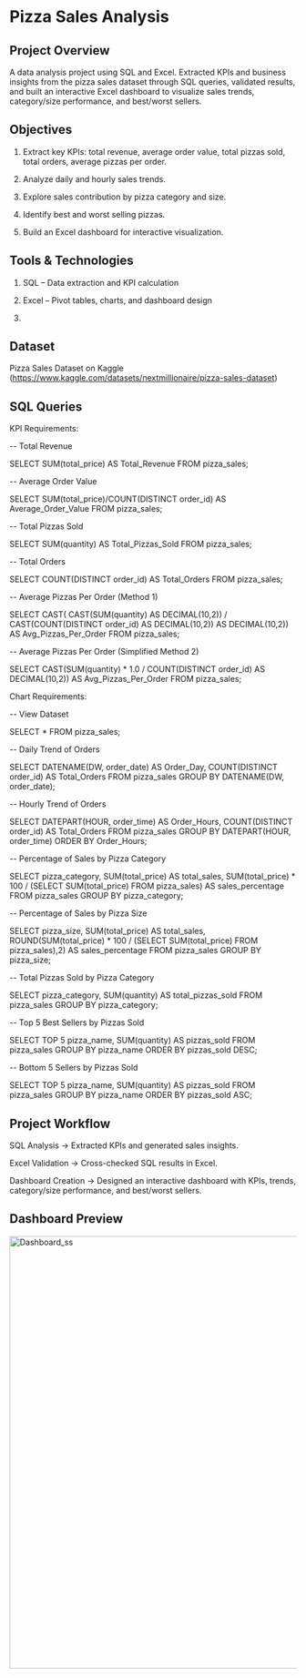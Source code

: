 # Pizza Sales Analysis

## Project Overview
A data analysis project using SQL and Excel. Extracted KPIs and business insights from the pizza sales dataset through SQL queries, validated results, and built an interactive Excel dashboard to visualize sales trends, category/size performance, and best/worst sellers.

## Objectives

1. Extract key KPIs: total revenue, average order value, total pizzas sold, total orders, average pizzas per order.

2. Analyze daily and hourly sales trends.

3. Explore sales contribution by pizza category and size.

4. Identify best and worst selling pizzas.

5. Build an Excel dashboard for interactive visualization.

## Tools & Technologies

1. SQL – Data extraction and KPI calculation

2. Excel – Pivot tables, charts, and dashboard design
3. 
## Dataset

Pizza Sales Dataset on Kaggle (https://www.kaggle.com/datasets/nextmillionaire/pizza-sales-dataset)

## SQL Queries
KPI Requirements:

-- Total Revenue

SELECT SUM(total_price) AS Total_Revenue 
FROM pizza_sales;

-- Average Order Value

SELECT SUM(total_price)/COUNT(DISTINCT order_id) AS Average_Order_Value 
FROM pizza_sales;

-- Total Pizzas Sold

SELECT SUM(quantity) AS Total_Pizzas_Sold 
FROM pizza_sales;

-- Total Orders

SELECT COUNT(DISTINCT order_id) AS Total_Orders 
FROM pizza_sales;

-- Average Pizzas Per Order (Method 1)

SELECT 
   CAST(
       CAST(SUM(quantity) AS DECIMAL(10,2)) /
       CAST(COUNT(DISTINCT order_id) AS DECIMAL(10,2)) 
   AS DECIMAL(10,2)) AS Avg_Pizzas_Per_Order
FROM pizza_sales;

-- Average Pizzas Per Order (Simplified Method 2)

SELECT 
   CAST(SUM(quantity) * 1.0 / COUNT(DISTINCT order_id) AS DECIMAL(10,2)) 
   AS Avg_Pizzas_Per_Order
FROM pizza_sales;

Chart Requirements:

-- View Dataset

SELECT * FROM pizza_sales;

-- Daily Trend of Orders

SELECT DATENAME(DW, order_date) AS Order_Day, COUNT(DISTINCT order_id) AS Total_Orders
FROM pizza_sales
GROUP BY DATENAME(DW, order_date);

-- Hourly Trend of Orders

SELECT DATEPART(HOUR, order_time) AS Order_Hours, COUNT(DISTINCT order_id) AS Total_Orders
FROM pizza_sales
GROUP BY DATEPART(HOUR, order_time)
ORDER BY Order_Hours;

-- Percentage of Sales by Pizza Category

SELECT 
    pizza_category, 
    SUM(total_price) AS total_sales,
    SUM(total_price) * 100 / (SELECT SUM(total_price) FROM pizza_sales) AS sales_percentage 
FROM pizza_sales
GROUP BY pizza_category;

-- Percentage of Sales by Pizza Size

SELECT 
    pizza_size, 
    SUM(total_price) AS total_sales,
    ROUND(SUM(total_price) * 100 / (SELECT SUM(total_price) FROM pizza_sales),2) AS sales_percentage 
FROM pizza_sales
GROUP BY pizza_size;

-- Total Pizzas Sold by Pizza Category

SELECT pizza_category, SUM(quantity) AS total_pizzas_sold
FROM pizza_sales
GROUP BY pizza_category;

-- Top 5 Best Sellers by Pizzas Sold

SELECT TOP 5 pizza_name, SUM(quantity) AS pizzas_sold
FROM pizza_sales
GROUP BY pizza_name
ORDER BY pizzas_sold DESC;

-- Bottom 5 Sellers by Pizzas Sold

SELECT TOP 5 pizza_name, SUM(quantity) AS pizzas_sold
FROM pizza_sales
GROUP BY pizza_name
ORDER BY pizzas_sold ASC;

## Project Workflow

SQL Analysis → Extracted KPIs and generated sales insights.

Excel Validation → Cross-checked SQL results in Excel.

Dashboard Creation → Designed an interactive dashboard with KPIs, trends, category/size performance, and best/worst sellers.

## Dashboard Preview

<img width="1315" height="760" alt="Dashboard_ss" src="https://github.com/user-attachments/assets/bd00b75f-65e2-4651-8872-04bd84323391" />

